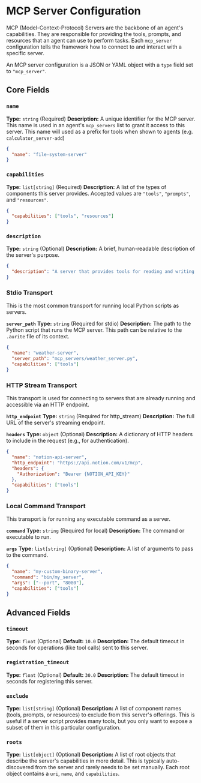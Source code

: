 # MCP Server Configuration

MCP (Model-Context-Protocol) Servers are the backbone of an agent's capabilities. They are responsible for providing the tools, prompts, and resources that an agent can use to perform tasks. Each `mcp_server` configuration tells the framework how to connect to and interact with a specific server.

An MCP server configuration is a JSON or YAML object with a `type` field set to `"mcp_server"`.

## Core Fields

### `name`
**Type:** `string` (Required)
**Description:** A unique identifier for the MCP server. This name is used in an agent's `mcp_servers` list to grant it access to this server. This name will used as a prefix for tools when shown to agents (e.g. `calculator_server-add`)

```json
{
  "name": "file-system-server"
}
```

### `capabilities`
**Type:** `list[string]` (Required)
**Description:** A list of the types of components this server provides. Accepted values are `"tools"`, `"prompts"`, and `"resources"`.

```json
{
  "capabilities": ["tools", "resources"]
}
```

### `description`
**Type:** `string` (Optional)
**Description:** A brief, human-readable description of the server's purpose.

```json
{
  "description": "A server that provides tools for reading and writing to the local file system."
}
```

### Stdio Transport

This is the most common transport for running local Python scripts as servers.

**`server_path`**
**Type:** `string` (Required for stdio)
**Description:** The path to the Python script that runs the MCP server. This path can be relative to the `.aurite` file of its context.

```json
{
  "name": "weather-server",
  "server_path": "mcp_servers/weather_server.py",
  "capabilities": ["tools"]
}
```

### HTTP Stream Transport

This transport is used for connecting to servers that are already running and accessible via an HTTP endpoint.

**`http_endpoint`**
**Type:** `string` (Required for http_stream)
**Description:** The full URL of the server's streaming endpoint.

**`headers`**
**Type:** `object` (Optional)
**Description:** A dictionary of HTTP headers to include in the request (e.g., for authentication).

```json
{
  "name": "notion-api-server",
  "http_endpoint": "https://api.notion.com/v1/mcp",
  "headers": {
    "Authorization": "Bearer {NOTION_API_KEY}"
  },
  "capabilities": ["tools"]
}
```

### Local Command Transport

This transport is for running any executable command as a server.

**`command`**
**Type:** `string` (Required for local)
**Description:** The command or executable to run.

**`args`**
**Type:** `list[string]` (Optional)
**Description:** A list of arguments to pass to the command.

```json
{
  "name": "my-custom-binary-server",
  "command": "bin/my_server",
  "args": ["--port", "8080"],
  "capabilities": ["tools"]
}
```

## Advanced Fields

### `timeout`
**Type:** `float` (Optional)
**Default:** `10.0`
**Description:** The default timeout in seconds for operations (like tool calls) sent to this server.

### `registration_timeout`
**Type:** `float` (Optional)
**Default:** `30.0`
**Description:** The default timeout in seconds for registering this server.

### `exclude`
**Type:** `list[string]` (Optional)
**Description:** A list of component names (tools, prompts, or resources) to exclude from this server's offerings. This is useful if a server script provides many tools, but you only want to expose a subset of them in this particular configuration.

### `roots`
**Type:** `list[object]` (Optional)
**Description:** A list of root objects that describe the server's capabilities in more detail. This is typically auto-discovered from the server and rarely needs to be set manually. Each root object contains a `uri`, `name`, and `capabilities`.
